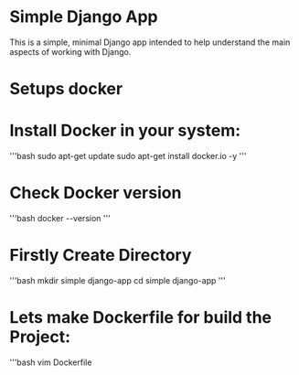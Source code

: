 # Simple Django App
This is a simple, minimal Django app intended to help understand the main aspects of working with Django.


# Setups docker
# Install Docker in your system:
'''bash
sudo apt-get update 
sudo apt-get install docker.io -y
'''
# Check Docker version 
'''bash
docker --version
'''
#  Firstly Create Directory
'''bash
mkdir simple django-app
cd simple django-app
'''
# Lets make Dockerfile for build the Project:
'''bash
vim Dockerfile




